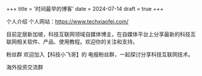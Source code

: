 +++
title = '时间最早的博客'
date = 2024-07-14
draft = true
+++

个人介绍
个人网站：https://www.techxiaofei.com/

目前定居新加坡，科技互联网领域自媒体博主，在自媒体平台上分享最新的科技互联网相关软件、产品、使用教程。欢迎你的关注和支持。

粉丝群
欢迎加入【科技小飞哥】的 电报粉丝群，一起探讨分享科技互联网技术。

海外投资交流群